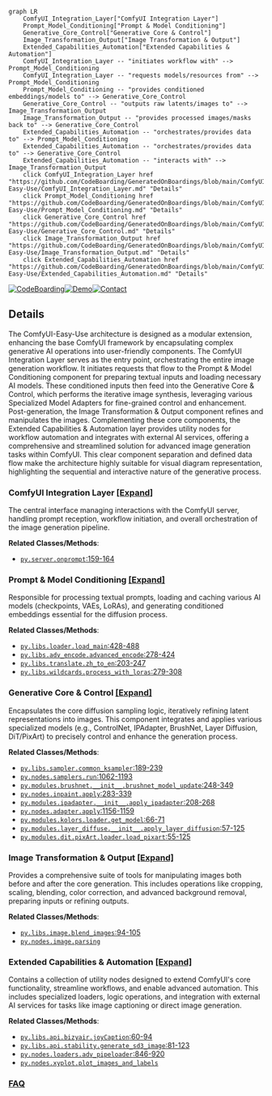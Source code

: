 ```mermaid
graph LR
    ComfyUI_Integration_Layer["ComfyUI Integration Layer"]
    Prompt_Model_Conditioning["Prompt & Model Conditioning"]
    Generative_Core_Control["Generative Core & Control"]
    Image_Transformation_Output["Image Transformation & Output"]
    Extended_Capabilities_Automation["Extended Capabilities & Automation"]
    ComfyUI_Integration_Layer -- "initiates workflow with" --> Prompt_Model_Conditioning
    ComfyUI_Integration_Layer -- "requests models/resources from" --> Prompt_Model_Conditioning
    Prompt_Model_Conditioning -- "provides conditioned embeddings/models to" --> Generative_Core_Control
    Generative_Core_Control -- "outputs raw latents/images to" --> Image_Transformation_Output
    Image_Transformation_Output -- "provides processed images/masks back to" --> Generative_Core_Control
    Extended_Capabilities_Automation -- "orchestrates/provides data to" --> Prompt_Model_Conditioning
    Extended_Capabilities_Automation -- "orchestrates/provides data to" --> Generative_Core_Control
    Extended_Capabilities_Automation -- "interacts with" --> Image_Transformation_Output
    click ComfyUI_Integration_Layer href "https://github.com/CodeBoarding/GeneratedOnBoardings/blob/main/ComfyUI-Easy-Use/ComfyUI_Integration_Layer.md" "Details"
    click Prompt_Model_Conditioning href "https://github.com/CodeBoarding/GeneratedOnBoardings/blob/main/ComfyUI-Easy-Use/Prompt_Model_Conditioning.md" "Details"
    click Generative_Core_Control href "https://github.com/CodeBoarding/GeneratedOnBoardings/blob/main/ComfyUI-Easy-Use/Generative_Core_Control.md" "Details"
    click Image_Transformation_Output href "https://github.com/CodeBoarding/GeneratedOnBoardings/blob/main/ComfyUI-Easy-Use/Image_Transformation_Output.md" "Details"
    click Extended_Capabilities_Automation href "https://github.com/CodeBoarding/GeneratedOnBoardings/blob/main/ComfyUI-Easy-Use/Extended_Capabilities_Automation.md" "Details"
```

[![CodeBoarding](https://img.shields.io/badge/Generated%20by-CodeBoarding-9cf?style=flat-square)](https://github.com/CodeBoarding/GeneratedOnBoardings)[![Demo](https://img.shields.io/badge/Try%20our-Demo-blue?style=flat-square)](https://www.codeboarding.org/demo)[![Contact](https://img.shields.io/badge/Contact%20us%20-%20contact@codeboarding.org-lightgrey?style=flat-square)](mailto:contact@codeboarding.org)

## Details

The ComfyUI-Easy-Use architecture is designed as a modular extension, enhancing the base ComfyUI framework by encapsulating complex generative AI operations into user-friendly components. The ComfyUI Integration Layer serves as the entry point, orchestrating the entire image generation workflow. It initiates requests that flow to the Prompt & Model Conditioning component for preparing textual inputs and loading necessary AI models. These conditioned inputs then feed into the Generative Core & Control, which performs the iterative image synthesis, leveraging various Specialized Model Adapters for fine-grained control and enhancement. Post-generation, the Image Transformation & Output component refines and manipulates the images. Complementing these core components, the Extended Capabilities & Automation layer provides utility nodes for workflow automation and integrates with external AI services, offering a comprehensive and streamlined solution for advanced image generation tasks within ComfyUI. This clear component separation and defined data flow make the architecture highly suitable for visual diagram representation, highlighting the sequential and interactive nature of the generative process.

### ComfyUI Integration Layer [[Expand]](./ComfyUI_Integration_Layer.md)
The central interface managing interactions with the ComfyUI server, handling prompt reception, workflow initiation, and overall orchestration of the image generation pipeline.


**Related Classes/Methods**:

- <a href="https://github.com/yolain/ComfyUI-Easy-Use/blob/main/py/server.py#L159-L164" target="_blank" rel="noopener noreferrer">`py.server.onprompt`:159-164</a>


### Prompt & Model Conditioning [[Expand]](./Prompt_Model_Conditioning.md)
Responsible for processing textual prompts, loading and caching various AI models (checkpoints, VAEs, LoRAs), and generating conditioned embeddings essential for the diffusion process.


**Related Classes/Methods**:

- <a href="https://github.com/yolain/ComfyUI-Easy-Use/blob/main/py/libs/loader.py#L428-L488" target="_blank" rel="noopener noreferrer">`py.libs.loader.load_main`:428-488</a>
- <a href="https://github.com/yolain/ComfyUI-Easy-Use/blob/main/py/libs/adv_encode.py#L278-L424" target="_blank" rel="noopener noreferrer">`py.libs.adv_encode.advanced_encode`:278-424</a>
- <a href="https://github.com/yolain/ComfyUI-Easy-Use/blob/main/py/libs/translate.py#L203-L247" target="_blank" rel="noopener noreferrer">`py.libs.translate.zh_to_en`:203-247</a>
- <a href="https://github.com/yolain/ComfyUI-Easy-Use/blob/main/py/libs/wildcards.py#L279-L308" target="_blank" rel="noopener noreferrer">`py.libs.wildcards.process_with_loras`:279-308</a>


### Generative Core & Control [[Expand]](./Generative_Core_Control.md)
Encapsulates the core diffusion sampling logic, iteratively refining latent representations into images. This component integrates and applies various specialized models (e.g., ControlNet, IPAdapter, BrushNet, Layer Diffusion, DiT/PixArt) to precisely control and enhance the generation process.


**Related Classes/Methods**:

- <a href="https://github.com/yolain/ComfyUI-Easy-Use/blob/main/py/libs/sampler.py#L189-L239" target="_blank" rel="noopener noreferrer">`py.libs.sampler.common_ksampler`:189-239</a>
- <a href="https://github.com/yolain/ComfyUI-Easy-Use/blob/main/py/nodes/samplers.py#L1062-L1193" target="_blank" rel="noopener noreferrer">`py.nodes.samplers.run`:1062-1193</a>
- <a href="https://github.com/yolain/ComfyUI-Easy-Use/blob/main/py/modules/brushnet/__init__.py#L248-L349" target="_blank" rel="noopener noreferrer">`py.modules.brushnet.__init__.brushnet_model_update`:248-349</a>
- <a href="https://github.com/yolain/ComfyUI-Easy-Use/blob/main/py/nodes/inpaint.py#L283-L339" target="_blank" rel="noopener noreferrer">`py.nodes.inpaint.apply`:283-339</a>
- <a href="https://github.com/yolain/ComfyUI-Easy-Use/blob/main/py/modules/ipadapter/__init__.py#L208-L268" target="_blank" rel="noopener noreferrer">`py.modules.ipadapter.__init__.apply_ipadapter`:208-268</a>
- <a href="https://github.com/yolain/ComfyUI-Easy-Use/blob/main/py/nodes/adapter.py#L1156-L1159" target="_blank" rel="noopener noreferrer">`py.nodes.adapter.apply`:1156-1159</a>
- <a href="https://github.com/yolain/ComfyUI-Easy-Use/blob/main/py/modules/kolors/loader.py#L66-L71" target="_blank" rel="noopener noreferrer">`py.modules.kolors.loader.get_model`:66-71</a>
- <a href="https://github.com/yolain/ComfyUI-Easy-Use/blob/main/py/modules/layer_diffuse/__init__.py#L57-L125" target="_blank" rel="noopener noreferrer">`py.modules.layer_diffuse.__init__.apply_layer_diffusion`:57-125</a>
- <a href="https://github.com/yolain/ComfyUI-Easy-Use/blob/main/py/modules/dit/pixArt/loader.py#L55-L125" target="_blank" rel="noopener noreferrer">`py.modules.dit.pixArt.loader.load_pixart`:55-125</a>


### Image Transformation & Output [[Expand]](./Image_Transformation_Output.md)
Provides a comprehensive suite of tools for manipulating images both before and after the core generation. This includes operations like cropping, scaling, blending, color correction, and advanced background removal, preparing inputs or refining outputs.


**Related Classes/Methods**:

- <a href="https://github.com/yolain/ComfyUI-Easy-Use/blob/main/py/libs/image.py#L94-L105" target="_blank" rel="noopener noreferrer">`py.libs.image.blend_images`:94-105</a>
- <a href="https://github.com/yolain/ComfyUI-Easy-Use/blob/main/py/nodes/image.py" target="_blank" rel="noopener noreferrer">`py.nodes.image.parsing`</a>


### Extended Capabilities & Automation [[Expand]](./Extended_Capabilities_Automation.md)
Contains a collection of utility nodes designed to extend ComfyUI's core functionality, streamline workflows, and enable advanced automation. This includes specialized loaders, logic operations, and integration with external AI services for tasks like image captioning or direct image generation.


**Related Classes/Methods**:

- <a href="https://github.com/yolain/ComfyUI-Easy-Use/blob/main/py/libs/api/bizyair.py#L60-L94" target="_blank" rel="noopener noreferrer">`py.libs.api.bizyair.joyCaption`:60-94</a>
- <a href="https://github.com/yolain/ComfyUI-Easy-Use/blob/main/py/libs/api/stability.py#L81-L123" target="_blank" rel="noopener noreferrer">`py.libs.api.stability.generate_sd3_image`:81-123</a>
- <a href="https://github.com/yolain/ComfyUI-Easy-Use/blob/main/py/nodes/loaders.py#L846-L920" target="_blank" rel="noopener noreferrer">`py.nodes.loaders.adv_pipeloader`:846-920</a>
- <a href="https://github.com/yolain/ComfyUI-Easy-Use/blob/main/py/nodes/xyplot.py" target="_blank" rel="noopener noreferrer">`py.nodes.xyplot.plot_images_and_labels`</a>




### [FAQ](https://github.com/CodeBoarding/GeneratedOnBoardings/tree/main?tab=readme-ov-file#faq)